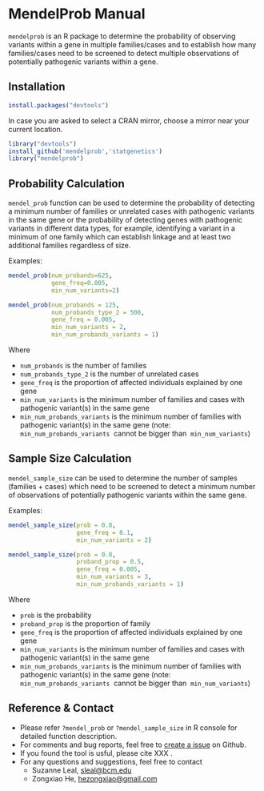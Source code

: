 # MendelProb Manual

`mendelprob` is an R package to determine the probability of observing variants within a gene in multiple families/cases and to establish how many families/cases need to be screened to detect multiple observations of potentially pathogenic variants within a gene. 

## Installation

```R
install.packages("devtools")
```

In case you are asked to select a CRAN mirror, choose a mirror near your current location.  

```R
library("devtools")
install_github('mendelprob','statgenetics')
library("mendelprob")
```

## Probability Calculation

`mendel_prob` function can be used to determine the probability of detecting a minimum number of families or unrelated cases with pathogenic variants in the same gene or the probability of detecting genes with pathogenic variants in different data types, for example, identifying a variant in a minimum of one family which can establish linkage and at least two additional families regardless of size.

Examples:

```R
mendel_prob(num_probands=625, 
            gene_freq=0.005,
            min_num_variants=2)

mendel_prob(num_probands = 125, 
            num_probands_type_2 = 500, 
            gene_freq = 0.005,
            min_num_variants = 2, 
            min_num_probands_variants = 1)
```

Where

+ `num_probands` is the number of families
+ `num_probands_type_2` is the number of unrelated cases
+ `gene_freq` is the proportion of affected individuals explained by one gene
+ `min_num_variants` is the minimum number of families and cases with pathogenic variant(s) in the same gene 
+ `min_num_probands_variants` is the minimum number of families with pathogenic variant(s) in the same gene (note: `min_num_probands_variants`  cannot be bigger than  `min_num_variants`)

## Sample Size Calculation

`mendel_sample_size` can be used to determine the number of samples (families + cases) which need to be screened to detect a minimum number of observations of potentially pathogenic variants within the same gene. 

Examples:

```R
mendel_sample_size(prob = 0.8, 
                   gene_freq = 0.1,
                   min_num_variants = 2)

mendel_sample_size(prob = 0.8, 
                   proband_prop = 0.5,
                   gene_freq = 0.005,
                   min_num_variants = 3, 
                   min_num_probands_variants = 1) 
```

Where

- `prob` is the probability
- `proband_prop` is the proportion of family
- `gene_freq` is the proportion of affected individuals explained by one gene
- `min_num_variants` is the minimum number of families and cases with pathogenic variant(s) in the same gene 
- `min_num_probands_variants` is the minimum number of families with pathogenic variant(s) in the same gene (note: `min_num_probands_variants`  cannot be bigger than  `min_num_variants`)

## Reference & Contact

+ Please refer `?mendel_prob` or `?mendel_sample_size` in R console for detailed function description. 
+ For comments and bug reports, feel free to [create a issue](https://github.com/statgenetics/mendelprob/issues) on Github.
+ If you found the tool is usful, please cite XXX . 
+ For any questions and suggestions, feel free to contact
  + Suzanne Leal, sleal@bcm.edu
  + Zongxiao He, hezongxiao@gmail.com





